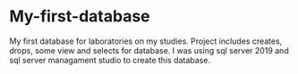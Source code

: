 # My-first-database

My first database for laboratories on my studies.
Project includes creates, drops, some view and selects for database.
I was using sql server 2019 and sql server managament studio to create this database.
